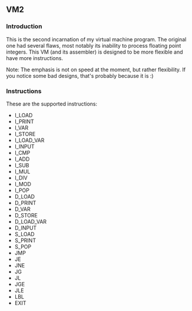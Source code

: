 ## VM2

### Introduction

This is the second incarnation of my virtual machine program. The original one had several flaws, most notably its inability to process floating point integers. This VM (and its assembler) is designed to be more flexible and have more instructions.

Note: The emphasis is not on speed at the moment, but rather flexibility. If you notice some bad designs, that's probably because it is :)

### Instructions
These are the supported instructions:   

* I_LOAD   
* I_PRINT   
* I_VAR   
* I_STORE   
* I_LOAD_VAR   
* I_INPUT   
* I_CMP   
* I_ADD   
* I_SUB   
* I_MUL   
* I_DIV   
* I_MOD   
* I_POP   
* D_LOAD   
* D_PRINT   
* D_VAR   
* D_STORE   
* D_LOAD_VAR   
* D_INPUT   
* S_LOAD   
* S_PRINT   
* S_POP   
* JMP   
* JE   
* JNE   
* JG   
* JL   
* JGE   
* JLE   
* LBL   
* EXIT   

